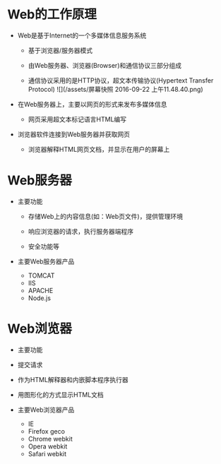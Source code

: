 # Web的工作原理

- Web是基于Internet的一个多媒体信息服务系统

  - 基于浏览器/服务器模式

  - 由Web服务器、浏览器(Browser)和通信协议三部分组成

  - 通信协议采用的是HTTP协议，超文本传输协议(Hypertext Transfer Protocol)
  ![](/assets/屏幕快照 2016-09-22 上午11.48.40.png)

- 在Web服务器上，主要以网页的形式来发布多媒体信息

  - 网页采用超文本标记语言HTML编写

- 浏览器软件连接到Web服务器并获取网页

   - 浏览器解释HTML网页文档，并显示在用户的屏幕上

# Web服务器

 - 主要功能

    - 存储Web上的内容信息(如：Web页文件)，提供管理环境

    - 响应浏览器的请求，执行服务器端程序

    - 安全功能等

 - 主要Web服务器产品

    - TOMCAT
    - IIS
    - APACHE
    - Node.js

# Web浏览器

 - 主要功能

  - 提交请求
  - 作为HTML解释器和内嵌脚本程序执行器
  - 用图形化的方式显示HTML文档

- 主要Web浏览器产品

  - IE
  - Firefox geco
  - Chrome webkit
  - Opera webkit
  - Safari webkit